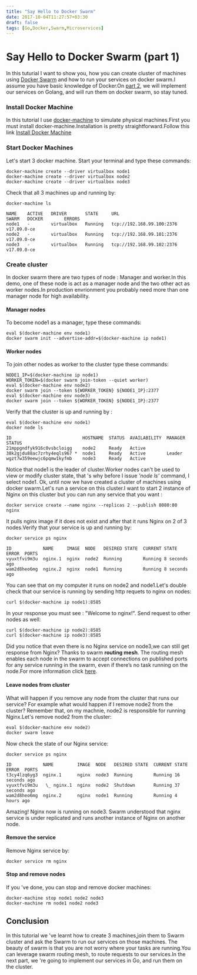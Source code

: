 ```yaml
---
title: "Say Hello to Docker Swarm"
date: 2017-10-04T11:27:57+03:30
draft: false
tags: [Go,Docker,Swarm,Microservices]
---
```

# Say Hello to Docker Swarm (part 1)
In this tuturial I want to show you, how you can create cluster of machines using [Docker Swarm](https://docs.docker.com/engine/swarm/) and 
how to run your services on docker swarm.I assume you have basic knowledge of Docker.On [part 2](https://mostafa-asg.github.io/posts/docker-swarm-golang-services-stack-deploy/), we will implement our services on Golang, and 
will run them on docker swarm, so stay tuned.

### Install Docker Machine
In this tutorial I use [docker-machine](https://docs.docker.com/machine/overview/) to simulate physical machines.First you must 
install docker-machine.Installation is pretty straightforward.Follow this link [Install Docker Machine](https://docs.docker.com/machine/install-machine/)  

### Start Docker Machines
Let's start 3 docker machine. Start your terminal and type these commands:
```
docker-machine create --driver virtualbox node1
docker-machine create --driver virtualbox node2
docker-machine create --driver virtualbox node3
```
Check that all 3 machines up and running by:
```
docker-machine ls
```
```
NAME    ACTIVE   DRIVER       STATE     URL                         SWARM   DOCKER        ERRORS
node1   -        virtualbox   Running   tcp://192.168.99.100:2376           v17.09.0-ce   
node2   -        virtualbox   Running   tcp://192.168.99.101:2376           v17.09.0-ce   
node3   -        virtualbox   Running   tcp://192.168.99.102:2376           v17.09.0-ce   
```

### Create cluster
In docker swarm there are two types of node : Manager and worker.In this demo, one of these node is act as a manager node and the two other 
act as worker nodes.In production envrionment you probably need more than one manager node for high availability.
#### Manager nodes
To become node1 as a manager, type these commands:
```
eval $(docker-machine env node1)
docker swarm init --advertise-addr=$(docker-machine ip node1)
```

#### Worker nodes
To join other nodes as worker to the cluster type these commands:
```
NODE1_IP=$(docker-machine ip node1)
WORKER_TOKEN=$(docker swarm join-token --quiet worker)
eval $(docker-machine env node2)
docker swarm join --token ${WORKER_TOKEN} ${NODE1_IP}:2377
eval $(docker-machine env node3)
docker swarm join --token ${WORKER_TOKEN} ${NODE1_IP}:2377
```
Verify that the cluster is up and running by :
```
eval $(docker-machine env node1)
docker node ls
```
```
ID                           HOSTNAME  STATUS  AVAILABILITY  MANAGER STATUS
21mppgndfyk916c0vsbcloigg    node2     Ready   Active        
38k2gjdu88ac7zrhy4eqls967 *  node1     Ready   Active        Leader
wgzt7w359eewjc6pqmw1kyfmb    node3     Ready   Active        
```
Notice that node1 is the leader of cluster.Worker nodes can't be used to view or modify cluster state, that 's why before I issue *'node ls'* command, I select node1. Ok, until now we have created a cluster of machines using docker swarm.Let's run a service on this cluster.I want to start 2 instance of 
Nginx on this cluster but you can run any service that you want :
```
docker service create --name nginx --replicas 2 --publish 8080:80 nginx
```
It pulls nginx image if it does not exist and after that it runs Nginx on 2 of 3 nodes.Verify that your service is up and running by:
```
docker service ps nginx
```
```
ID            NAME     IMAGE  NODE   DESIRED STATE  CURRENT STATE          ERROR  PORTS
vyuxtfvi9m3u  nginx.1  nginx  node2  Running        Running 8 seconds ago         
wam2d8heo6mg  nginx.2  nginx  node1  Running        Running 8 seconds ago         
```
You can see that on my computer it runs on node2 and node1.Let's double check that our service is running by sending http requets 
to nginx on nodes:
```
curl $(docker-machine ip node1):8585
```
In your response you must see : "Welcome to nginx!". Send request to other nodes as well:
```
curl $(docker-machine ip node2):8585
curl $(docker-machine ip node3):8585
```
Did you notice that even there is no Nginx service on node3,we can still get response from Nginx? Thanks to swarm **routing mesh**.
The routing mesh enables each node in the swarm to accept connections on published ports for any service running in the swarm, 
even if there’s no task running on the node.For more information click [here](https://docs.docker.com/engine/swarm/ingress/).

#### Leave nodes from cluster
What will happen if you remove any node from the cluster that runs our service? For example what would happen if I remove node2 from the cluster? Remember that, on my machnie, node2 is responsible for running Nginx.Let's remove node2 from the cluster:
```
eval $(docker-machine env node2)
docker swarm leave
```
Now check the state of our Nginx service:
```
docker service ps nginx
```
```
ID            NAME         IMAGE  NODE   DESIRED STATE  CURRENT STATE           ERROR  PORTS
t3cy4lzq6yg3  nginx.1      nginx  node3  Running        Running 16 seconds ago         
vyuxtfvi9m3u   \_ nginx.1  nginx  node2  Shutdown       Running 37 seconds ago         
wam2d8heo6mg  nginx.2      nginx  node1  Running        Running 4 hours ago            
```
Amazing! Nginx now is running on node3. Swarm understood that nginx service is under replicated and runs another instance of Nginx on another node.

#### Remove the service
Remove Nginx service by:
```
docker service rm nginx
```
#### Stop and remove nodes
If you 've done, you can stop and remove docker machines:
```
docker-machine stop node1 node2 node3
docker-machine rm node1 node2 node3
```
## Conclusion
In this tutorial we 've learnt how to create 3 machines,join them to Swarm cluster and ask the Swarm to run our services on those machines.
The beauty of swarm is that you are not worry where your tasks are running.You can leverage swarm routing mesh, to route requests to 
our services.In the next part, we 're going to implement our services in Go, and run them on the cluster.

